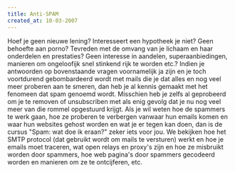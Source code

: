 ```yaml
---
title: Anti-SPAM
created_at: 10-03-2007
---
```


Hoef je geen nieuwe lening? Interesseert een hypotheek je niet? Geen behoefte aan porno? Tevreden met de omvang van je lichaam en haar onderdelen en prestaties? Geen interesse in aandelen, superaanbiedingen, manieren om ongeloofijk snel stinkend rijk te worden etc.?
Indien je antwoorden op bovenstaande vragen voornamelijk ja zijn en je toch voortdurend gebombardeerd wordt met mails die je dat alles en nog veel meer proberen aan te smeren, dan heb je al kennis gemaakt met het fenomeen dat spam genoemd wordt.
Misschien heb je zelfs al geprobeerd om je te removen of unsubscriben met als enig gevolg dat je nu nog veel meer van die rommel opgestuurd krijgt.
Als je wil weten hoe de spammers te werk gaan, hoe ze proberen te verbergen vanwaar hun emails komen en waar hun websites gehost worden en wat je er tegen kan doen, dan is de cursus "Spam: wat doe ik eraan?" zeker iets voor jou. We bekijken hoe het SMTP protocol (dat gebruikt wordt om mails te versturen) werkt en hoe je emails moet traceren, wat open relays en proxy's zijn en hoe ze misbruikt worden door spammers, hoe web pagina's door spammers gecodeerd worden en manieren om ze te ontcijferen, etc.
